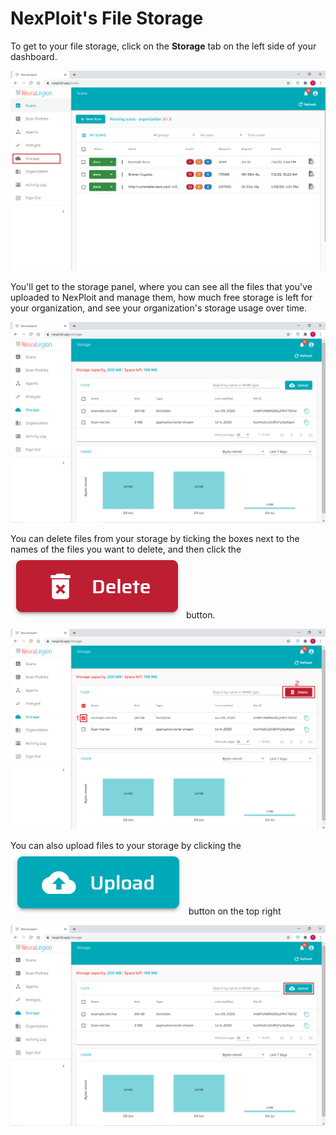 # NexPloit's File Storage

To get to your file storage, click on the **Storage** tab on the left side of your dashboard.

![Storage 01](media/storage-01.png ':size=45%')

You'll get to the storage panel, where you can see all the files that you've uploaded to NexPloit and manage them, how much free storage is left for your organization, and see your organization's storage usage over time.

![Storage 02](media/storage-02.png ':size=45%')

You can delete files from your storage by ticking the boxes next to the names of the files you want to delete, and then click the ![Delete_button](media/delete_button.png ':size=8%') button.

![Storage 04](media/storage-04.png ':size=45%')

You can also upload files to your storage by clicking the ![Upload_button](media/upload_button.png ':size=8%') button on the top right

![Storage 03](media/storage-03.png ':size=45%')